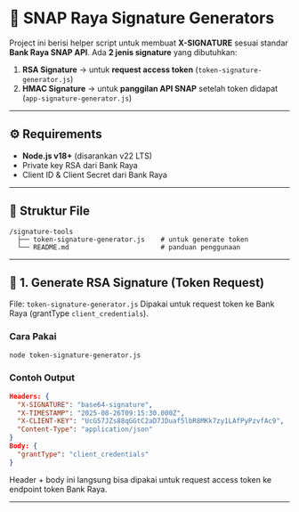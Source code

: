 

# 📌 SNAP Raya Signature Generators

Project ini berisi helper script untuk membuat **X-SIGNATURE** sesuai standar **Bank Raya SNAP API**.
Ada **2 jenis signature** yang dibutuhkan:

1. **RSA Signature** → untuk **request access token** (`token-signature-generator.js`)
2. **HMAC Signature** → untuk **panggilan API SNAP** setelah token didapat (`app-signature-generator.js`)

---

## ⚙️ Requirements

* **Node.js v18+** (disarankan v22 LTS)
* Private key RSA dari Bank Raya
* Client ID & Client Secret dari Bank Raya

---

## 📂 Struktur File

```
/signature-tools
  ├── token-signature-generator.js    # untuk generate token
  └── README.md                       # panduan penggunaan
```

---

## 🔑 1. Generate RSA Signature (Token Request)

File: `token-signature-generator.js`
Dipakai untuk request token ke Bank Raya (grantType `client_credentials`).

### Cara Pakai

```bash
node token-signature-generator.js
```

### Contoh Output

```json
Headers: {
  "X-SIGNATURE": "base64-signature",
  "X-TIMESTAMP": "2025-08-26T09:15:30.000Z",
  "X-CLIENT-KEY": "UcG57JZs88qGGtC2aD7JDuaf5lbR8MKk7zy1LAfPyPzvfAc9",
  "Content-Type": "application/json"
}
Body: {
  "grantType": "client_credentials"
}
```

Header + body ini langsung bisa dipakai untuk request access token ke endpoint token Bank Raya.

---


